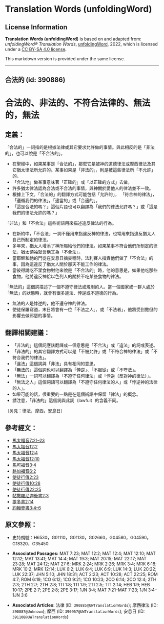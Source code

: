 # Translation Words (unfoldingWord)

## License Information

**Translation Words (unfoldingWord)** is based on and adapted from: _unfoldingWord® Translation Words_, [unfoldingWord](https://unfoldingword.org/utw), 2022, which is licensed under a [CC BY-SA 4.0 license](https://creativecommons.org/licenses/by-sa/4.0/legalcode.en).

This markdown version is provided under the same license.



--------------------------------

## 合法的 (id: 390886)

合法的、非法的、不符合法律的、無法的，無法
=====================

定義：
---

「合法的」一詞指的是根據法律或其它要求允許做的事情。與此相反的是「非法的」，也可以說是「不合法的」。

* 在聖經中，如果某事是「合法的」，那麼它是被神的道德律法或摩西律法及其它猶太律法所允許的。某事如果是「非法的」，則是被這些律法所「不允許」的。
* 「合法地」做某事意味著「正確的」或「以正確的方式」去做。
* 許多猶太律法認為合法或不合法的事情，與神關於愛他人的律法並不一致。
* 根據上下文，「合法的」的翻譯方式可能包括「允許的」， 「符合神的律法」，「遵循我們的律法」，「適當的」或「合適的」。
* 「這是合法的嗎？」這個片語也可以翻譯為「我們的律法允許嗎？」或「這是我們的律法允許的嗎？」

「非法」和「不合法」這些術語用來描述違反律法的行為。

* 在新約中，「不合法」一詞不僅用來指違反神的律法，也常用來指違反猶太人自己所制定的律法。
* 多年來，猶太人增添了神所賜給他們的律法。如果某事不符合他們所制定的律法，猶太領袖就會稱其為「不合法」。
* 當耶穌和祂的門徒在安息日摘麥穗時，法利賽人指責他們做了「不合法」的事，因為這違反了猶太人關於那天不能工作的律法。
* 當彼得說吃不潔食物對他來說是「不合法的」時，他的意思是，如果他吃那些食物，他將違反神給以色列人的關於不吃某些食物的律法。

「無法的」這個詞描述了一個不遵守律法或規則的人。當一個國家或一群人處於「無法」的狀態時，就會有很多違法、悖逆或不道德的行為。

* 無法的人是悖逆的，他不遵守神的律法。
* 使徒保羅寫道，末日將會有一位「不法之人」，或「不法者」，他將受到撒但的影響去做邪惡的事情。

翻譯相關建議：
-------

* 「非法的」這個詞應該翻譯成一個意思是「不合法」或「違法」的詞或表述。
* 「非法的」的其它翻譯方式可以是「不被允許」或「不符合神的律法」或「不符合我們的律法」。
* 「違法」這個詞與「非法」具有相同的意思。
* 「無法的」這個詞也可以翻譯為「悖逆」、「不服從」或「不守法」。
* 「無法」一詞可以翻譯為「不遵守任何律法」或「悖逆（反對神的律法）」。
* 「無法之人」這個詞語可以翻譯為「不遵守任何律法的人」或「悖逆神的法律的人」。
* 如果可能的話，很重要的一點是在這個術語中保留「律法」的概念。
* 請注意，「非法的」這個詞與此詞（lawful）的含義不同。

（另見：律法，摩西，安息日）

參考經文：
-----

* [馬太福音7:21–23](https://ref.ly/Matt7:21-Matt7:23)
* [馬太福音12:2](https://ref.ly/Matt12:2)
* [馬太福音12:4](https://ref.ly/Matt12:4)
* [馬太福音12:10](https://ref.ly/Matt12:10)
* [馬可福音3:4](https://ref.ly/Mark3:4)
* [路加福音6:2](https://ref.ly/Luke6:2)
* [使徒行傳2:23](https://ref.ly/Acts2:23)
* [使徒行傳10:28](https://ref.ly/Acts10:28)
* [使徒行傳22:25](https://ref.ly/Acts22:25)
* [帖撒羅尼迦後書2:3](https://ref.ly/2Thess2:3)
* [提多書2:14](https://ref.ly/Titus2:14)
* [約翰壹書3:4–6](https://ref.ly/1John3:4-1John3:6)

原文參照：
-----

* 史特朗號：H6530，G01110，G01130，G02660，G04580，G04590，G18320，G35450

* **Associated Passages:** MAT 7:23; MAT 12:2; MAT 12:4; MAT 12:10; MAT 12:12; MAT 13:41; MAT 14:4; MAT 19:3; MAT 20:15; MAT 22:17; MAT 23:28; MAT 24:12; MAT 27:6; MRK 2:24; MRK 2:26; MRK 3:4; MRK 6:18; MRK 10:2; MRK 12:14; LUK 6:2; LUK 6:4; LUK 6:9; LUK 14:3; LUK 20:22; LUK 22:37; JHN 5:10; JHN 18:31; ACT 2:23; ACT 10:28; ACT 22:25; ROM 4:7; ROM 6:19; 1CO 6:12; 1CO 9:21; 1CO 10:23; 2CO 6:14; 2CO 12:4; 2TH 2:3; 2TH 2:7; 2TH 2:8; 1TI 1:8; 1TI 1:9; 2TI 2:5; TIT 2:14; HEB 1:9; HEB 10:17; 2PE 2:7; 2PE 2:8; 2PE 3:17; 1JN 3:4; MAT 7:21–MAT 7:23; 1JN 3:4–1JN 3:6
* **Associated Articles:** 法律 (ID: `390885@UWTranslationWords`); 摩西律法 (ID: `390887@Unknown`); 摩西 (ID: `390957@UWTranslationWords`); 安息日 (ID: `391108@UWTranslationWords`)

